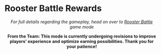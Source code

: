 # **Rooster Battle Rewards**

<center>

_For full details regarding the gameplay, head on over to [Rooster Battle](../phase1/rooster-battle.md) game mode_

**From the Team: This mode is currently undergoing revisions to improve players' experience and optimize earning possibilities. Thank you for your patience!**

</center>

<!--
Below are the potential rewards for participants in the Rooster Battle modes.

## **3v3 Battle**

This will be the current mode available for Rooster Battle upon game release.

**Specifics**

- **100 Players** required to fill up the battle event
- **Only 3 Roosters per player**
- Burnt-out Roosters are not allowed to participate (_Roosters that reached their $Gallonium producing capacity_). Roosters that have 0 $Gallonium may participate provided that they can still produce $Gallonium the following day.
- Joining Fee of **150 $GWIT per player**

**Joining Fee Breakdown**

- Total Joining Fee = 15,000 $GWIT
- Prize Pool = 14,625 $GWIT
- Total Champion/s Reward = 12,000 $GWIT (_80% of Total_)
- Total Consolation Reward = 2,625 $GWIT (_17.5% of Total_)
- Platform Share = 375 $GWIT (_2.5% of Total_)

## **5v5 Battle**

Coming Soon

**Specifics**

- **60 Players** required to fill up the battle event
- Only **5 Roosters per player**
- Burnt-out Roosters are not allowed to participate (_Roosters that reached their $Gallonium producing capacity_). Roosters that have 0 $Gallonium may participate provided that they can still produce $Gallonium the following day.
- Joining Fee of **500 $GWIT per player**

**Joining Fee Breakdown**

- Total Joining Fee = 30,000 $GWIT
- Prize Pool = 29,250 $GWIT
- Total Champion/s Reward = 22,500 $GWIT (_75% of Total_)
- Total Consolation Reward = 6,750 $GWIT (_22.5% of Total_)
- Platform Share = 750 $GWIT (_2.5% of Total_)

## **10v10 Battle**

Coming Soon

**Specifics**

- **30 Players** required to fill up the battle event
- Only **10 Roosters per player**
- Burnt-out Roosters are not allowed to participate (_Roosters that reached their $Gallonium producing capacity_). Roosters that have 0 $Gallonium may participate provided that they can still produce $Gallonium the following day.
- Joining Fee of **1,500 $GWIT per player**

**Joining Fee Breakdown**

- Total Joining Fee = 45,000 $GWIT
- Prize Pool = 43,875 $GWIT
- Total Champion/s Reward = 31,500 $GWIT (_70% of Total_)
- Total Consolation Reward = 12,375 $GWIT (_27.5% of Total_)
- Platform Share = 1,125 $GWIT (_2.5% of Total_)
-->
